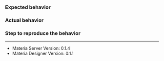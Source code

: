 ### Expected behavior

### Actual behavior

### Step to reproduce the behavior


---

* Materia Server Version: 0.1.4
* Materia Designer Version: 0.1.1
